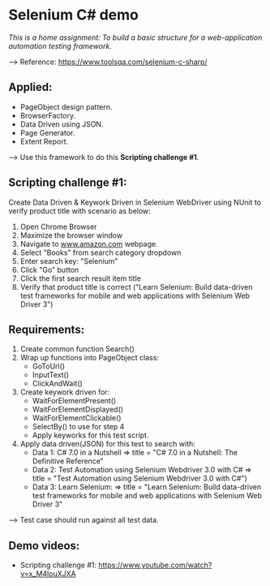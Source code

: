 # Selenium C# demo

*This is a home assignment: To build a basic structure for a web-application automation testing framework.*

--> Reference: https://www.toolsqa.com/selenium-c-sharp/

## Applied:
- PageObject design pattern.
- BrowserFactory.
- Data Driven using JSON.
- Page Generator.
- Extent Report.

--> Use this framework to do this **Scripting challenge #1**.

## Scripting challenge #1:

Create Data Driven & Keywork Driven in Selenium WebDriver using NUnit to verify product title with scenario as below:
1.	Open Chrome Browser
2.	Maximize the browser window
3.	Navigate to www.amazon.com webpage.
4.	Select "Books" from search category dropdown
5.	Enter search key: "Selenium"
6.	Click "Go" button
7.	Click the first search result item title
8.	Verify that product title is correct ("Learn Selenium: Build data-driven test frameworks for mobile and web applications with Selenium Web Driver 3")

## Requirements:

1. Create common function Search()
2. Wrap up functions into PageObject class:
	- GoToUrl()
	- InputText()
	- ClickAndWait()
3. Create keywork driven for:
	- WaitForElementPresent()
	- WaitForElementDisplayed()
	- WaitForElementClickable()
	- SelectBy() to use for step 4
	- Apply keyworks for this test script.
4. Apply data driven(JSON) for this test to search with:
	- Data 1: C# 7.0 in a Nutshell => title = "C# 7.0 in a Nutshell: The Definitive Reference"
	- Data 2: Test Automation using Selenium Webdriver 3.0 with C# => title = "Test Automation using Selenium Webdriver 3.0 with C#")
	- Data 3: Learn Selenium: => title = "Learn Selenium: Build data-driven test frameworks for mobile and web applications with Selenium Web Driver 3"
	
--> Test case should run against all test data.

## Demo videos:
- Scripting challenge #1: https://www.youtube.com/watch?v=x_M4louXJXA
